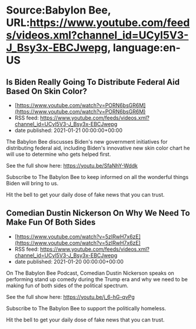 # Source:Babylon Bee, URL:https://www.youtube.com/feeds/videos.xml?channel_id=UCyl5V3-J_Bsy3x-EBCJwepg, language:en-US

## Is Biden Really Going To Distribute Federal Aid Based On Skin Color?
 - [https://www.youtube.com/watch?v=PORN6bsGR6M](https://www.youtube.com/watch?v=PORN6bsGR6M)
 - RSS feed: https://www.youtube.com/feeds/videos.xml?channel_id=UCyl5V3-J_Bsy3x-EBCJwepg
 - date published: 2021-01-21 00:00:00+00:00

The Babylon Bee discusses Biden's new government initiatives for distributing federal aid, including Biden's innovative new skin color chart he will use to determine who gets helped first.

See the full show here:
https://youtu.be/SfaNhY-Wddk

Subscribe to The Babylon Bee to keep informed on all the wonderful things Biden will bring to us. 

Hit the bell to get your daily dose of fake news that you can trust.

## Comedian Dustin Nickerson On Why We Need To Make Fun Of Both Sides
 - [https://www.youtube.com/watch?v=5zIRwH7x6zE](https://www.youtube.com/watch?v=5zIRwH7x6zE)
 - RSS feed: https://www.youtube.com/feeds/videos.xml?channel_id=UCyl5V3-J_Bsy3x-EBCJwepg
 - date published: 2021-01-20 00:00:00+00:00

On The Babylon Bee Podcast, Comedian Dustin Nickerson speaks on performing stand up comedy during the Trump era and why we need to be making fun of both sides of the political spectrum. 

See the full show here: https://youtu.be/j_6-hG-qvPg

Subscribe to The Babylon Bee to support the politically homeless. 

Hit the bell to get your daily dose of fake news that you can trust.

